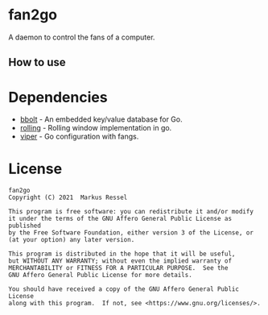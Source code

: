 # fan2go

A daemon to control the fans of a computer.

## How to use

# Dependencies

- [bbolt](https://github.com/etcd-io/bbolt) - An embedded key/value database for Go.
- [rolling](https://github.com/asecurityteam/rolling#point-window) - Rolling window implementation in go.
- [viper](https://github.com/spf13/viper) - Go configuration with fangs.

# License

```
fan2go
Copyright (C) 2021  Markus Ressel

This program is free software: you can redistribute it and/or modify
it under the terms of the GNU Affero General Public License as published
by the Free Software Foundation, either version 3 of the License, or
(at your option) any later version.

This program is distributed in the hope that it will be useful,
but WITHOUT ANY WARRANTY; without even the implied warranty of
MERCHANTABILITY or FITNESS FOR A PARTICULAR PURPOSE.  See the
GNU Affero General Public License for more details.

You should have received a copy of the GNU Affero General Public License
along with this program.  If not, see <https://www.gnu.org/licenses/>.
```